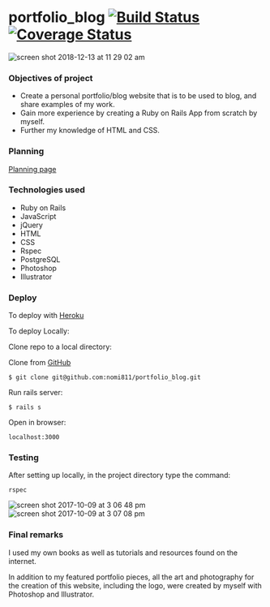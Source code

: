# portfolio_blog    [![Build Status](https://travis-ci.org/nomi811/portfolio_blog.svg?branch=master)](https://travis-ci.org/nomi811/portfolio_blog)   [![Coverage Status](https://coveralls.io/repos/github/nomi811/portfolio_blog/badge.svg?branch=master)](https://coveralls.io/github/nomi811/portfolio_blog?branch=master)


![screen shot 2018-12-13 at 11 29 02 am](https://user-images.githubusercontent.com/17016297/49956687-72a48180-fecb-11e8-82d6-988ee5383504.png)
### Objectives of project

- Create a personal portfolio/blog website that is to be used to blog, and share examples of my work.
- Gain more experience by creating a Ruby on Rails App from scratch by myself.
- Further my knowledge of HTML and CSS.

### Planning

[Planning page](https://github.com/nomi811/portfolio_blog/blob/master/planning.md)

### Technologies used

- Ruby on Rails
- JavaScript
- jQuery
- HTML
- CSS
- Rspec
- PostgreSQL
- Photoshop
- Illustrator

### Deploy

To deploy with [Heroku](http://nomivos.herokuapp.com/)

To deploy Locally:

Clone repo to a local directory:

Clone from [GitHub](https://github.com/nomi811/portfolio_blog)
```
$ git clone git@github.com:nomi811/portfolio_blog.git
```

Run rails server:
```
$ rails s
```

Open in browser:
```
localhost:3000
```

### Testing

After setting up locally, in the project directory type the command:
```
rspec
```

![screen shot 2017-10-09 at 3 06 48 pm](https://user-images.githubusercontent.com/17016297/31356447-a9b6ccfc-ad03-11e7-9753-e90479397e0b.png)
![screen shot 2017-10-09 at 3 07 08 pm](https://user-images.githubusercontent.com/17016297/31356453-acbbcb50-ad03-11e7-9930-34d7c67eb041.png)

### Final remarks

I used my own books as well as tutorials and resources found on the internet.

In addition to my featured portfolio pieces, all the art and photography for the creation of this website, including the logo, were created by myself with Photoshop and Illustrator.

